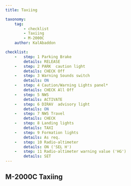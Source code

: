 ```yaml
---
title: Taxiing

taxonomy:
    tag:
        - checklist
        - Taxiing
        - M-2000C
    author: KalAbaddon

checklist:
    -   step: 1 Parking Brake    
        details: RELEASE  
    -   step: 2 PARK  caution light    
        details: CHECK Off  
    -   step: 3 Warning Sounds switch    
        details: ON  
    -   step: 4 Caution/Warning Lights panel*    
        details: CHECK All Off  
    -   step: 5 NWS    
        details: ACTIVATE  
    -   step: 6 DIRAV  advisory light    
        details: ON  
    -   step: 7 NWS Travel    
        details: CHECK  
    -   step: 8 Landing lights    
        details: TAXI  
    -   step: 9 Formation lights    
        details: As req.  
    -   step: 10 Radio-altimeter    
        details: ON ('SEL H')  
    -   step: 11 Radio-altimeter warning value ('HG')    
        details: SET
---
```


## M-2000C Taxiing

